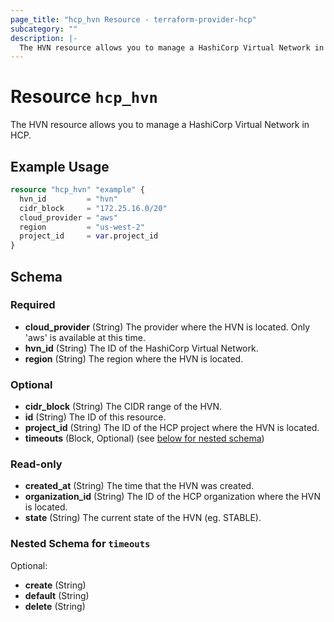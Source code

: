 ```yaml
---
page_title: "hcp_hvn Resource - terraform-provider-hcp"
subcategory: ""
description: |-
  The HVN resource allows you to manage a HashiCorp Virtual Network in HCP.
---
```


# Resource `hcp_hvn`

The HVN resource allows you to manage a HashiCorp Virtual Network in HCP.

## Example Usage

```terraform
resource "hcp_hvn" "example" {
  hvn_id         = "hvn"
  cidr_block     = "172.25.16.0/20"
  cloud_provider = "aws"
  region         = "us-west-2"
  project_id     = var.project_id
}
```

## Schema

### Required

- **cloud_provider** (String) The provider where the HVN is located. Only 'aws' is available at this time.
- **hvn_id** (String) The ID of the HashiCorp Virtual Network.
- **region** (String) The region where the HVN is located.

### Optional

- **cidr_block** (String) The CIDR range of the HVN.
- **id** (String) The ID of this resource.
- **project_id** (String) The ID of the HCP project where the HVN is located.
- **timeouts** (Block, Optional) (see [below for nested schema](#nestedblock--timeouts))

### Read-only

- **created_at** (String) The time that the HVN was created.
- **organization_id** (String) The ID of the HCP organization where the HVN is located.
- **state** (String) The current state of the HVN (eg. STABLE).

<a id="nestedblock--timeouts"></a>
### Nested Schema for `timeouts`

Optional:

- **create** (String)
- **default** (String)
- **delete** (String)


